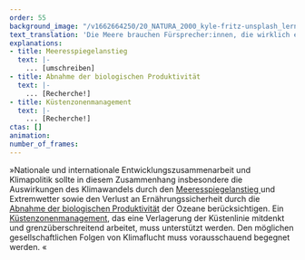```yaml
---
order: 55
background_image: "/v1662664250/20_NATURA_2000_kyle-fritz-unsplash_lern2r_bgz3ot.jpg#4cd4ff"
text_translation: 'Die Meere brauchen Fürsprecher:innen, die wirklich etwas zu sagen haben. Und diese brauchen Geld, um die seit Jahrzehnten überfälligen To-Dos endlich angehen zu können.'
explanations:
- title: Meeresspiegelanstieg
  text: |-
    ... [umschreiben]
- title: Abnahme der biologischen Produktivität
  text: |-
    ... [Recherche!]
- title: Küstenzonenmanagement
  text: |-
    ... [Recherche!]
ctas: []
animation:
number_of_frames:
---
```

»Nationale und internationale Entwicklungszusammenarbeit und Klimapolitik sollte in diesem Zusammenhang insbesondere die Auswirkungen des Klimawandels durch den [Meeresspiegelanstieg ](# "Meeresspiegelanstieg")und Extremwetter sowie den Verlust an Ernährungssicherheit durch die [Abnahme der biologischen Produktivität](# "Abnahme der biologischen Produktivität") der Ozeane berücksichtigen. Ein [Küstenzonenmanagement](# "Küstenzonenmanagement"), das eine Verlagerung der Küstenlinie mitdenkt und grenzüberschreitend arbeitet, muss unterstützt werden. Den möglichen gesellschaftlichen Folgen von Klimaflucht muss vorausschauend begegnet werden. «